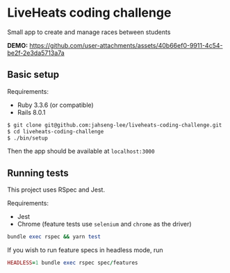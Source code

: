 # LiveHeats coding challenge

Small app to create and manage races between students

**DEMO:**
https://github.com/user-attachments/assets/40b66ef0-9911-4c54-be2f-2e3da5713a7a

## Basic setup

Requirements:

* Ruby 3.3.6 (or compatible)
* Rails 8.0.1

```bash
$ git clone git@github.com:jahseng-lee/liveheats-coding-challenge.git
$ cd liveheats-coding-challenge
$ ./bin/setup
```

Then the app should be available at `localhost:3000`

## Running tests

This project uses RSpec and Jest.

Requirements:
* Jest
* Chrome (feature tests use `selenium` and `chrome` as the driver)

```ruby
bundle exec rspec && yarn test
```

If you wish to run feature specs in headless mode, run
```ruby
HEADLESS=1 bundle exec rspec spec/features
```
